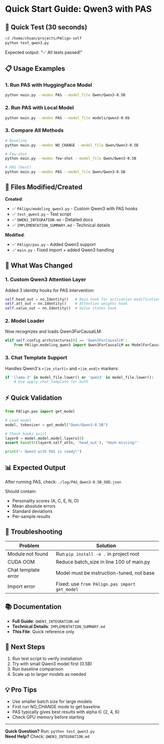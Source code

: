 # Quick Start Guide: Qwen3 with PAS

## 🚀 Quick Test (30 seconds)

```bash
cd /home/chuan/projects/PAlign-self
python test_qwen3.py
```

Expected output: "✅ All tests passed!"

## 📋 Usage Examples

### 1. Run PAS with HuggingFace Model
```bash
python main.py --modes PAS --model_file Qwen/Qwen3-0.5B
```

### 2. Run PAS with Local Model
```bash
python main.py --modes PAS --model_file models/qwen3-0.6b
```

### 3. Compare All Methods
```bash
# Baseline
python main.py --modes NO_CHANGE --model_file Qwen/Qwen3-0.5B

# Few-shot
python main.py --modes few-shot --model_file Qwen/Qwen3-0.5B

# PAS (best)
python main.py --modes PAS --model_file Qwen/Qwen3-0.5B
```

## 📁 Files Modified/Created

**Created**:
- ✅ `PAlign/modeling_qwen3.py` - Custom Qwen3 with PAS hooks
- ✅ `test_qwen3.py` - Test script
- ✅ `QWEN3_INTEGRATION.md` - Detailed docs
- ✅ `IMPLEMENTATION_SUMMARY.md` - Technical details

**Modified**:
- ✅ `PAlign/pas.py` - Added Qwen3 support
- ✅ `main.py` - Fixed import + added Qwen3 handling

## 🔧 What Was Changed

### 1. Custom Qwen3 Attention Layer
Added 3 identity hooks for PAS intervention:
```python
self.head_out = nn.Identity()   # Main hook for activation modification
self.att_out = nn.Identity()    # Attention weights hook
self.value_out = nn.Identity()  # Value states hook
```

### 2. Model Loader
Now recognizes and loads Qwen3ForCausalLM:
```python
elif self.config.architectures[0] == 'Qwen3ForCausalLM':
    from PAlign.modeling_qwen3 import Qwen3ForCausalLM as ModelForCausalLM
```

### 3. Chat Template Support
Handles Qwen3's `<|im_start|>` and `<|im_end|>` markers:
```python
if 'llama-3' in model_file.lower() or 'qwen3' in model_file.lower():
    # Use apply_chat_template for both
```

## ⚡ Quick Validation

```python
from PAlign.pas import get_model

# Load model
model, tokenizer = get_model("Qwen/Qwen3-0.5B")

# Check hooks exist
layer0 = model.model.model.layers[0]
assert hasattr(layer0.self_attn, 'head_out'), "Hook missing!"

print("✓ Qwen3 with PAS is ready!")
```

## 📊 Expected Output

After running PAS, check: `./log/PAS_Qwen3-0.5B_OOD.json`

Should contain:
- Personality scores (A, C, E, N, O)
- Mean absolute errors
- Standard deviations
- Per-sample results

## 🐛 Troubleshooting

| Problem | Solution |
|---------|----------|
| Module not found | Run `pip install -e .` in project root |
| CUDA OOM | Reduce batch_size in line 100 of main.py |
| Chat template error | Model must be instruction-tuned, not base |
| Import error | Fixed: use `from PAlign.pas import get_model` |

## 📚 Documentation

- **Full Guide**: `QWEN3_INTEGRATION.md`
- **Technical Details**: `IMPLEMENTATION_SUMMARY.md`
- **This File**: Quick reference only

## 🎯 Next Steps

1. Run test script to verify installation
2. Try with small Qwen3 model first (0.5B)
3. Run baseline comparison
4. Scale up to larger models as needed

## 💡 Pro Tips

- Use smaller batch size for large models
- First run NO_CHANGE mode to get baseline
- PAS typically gives best results with alpha ∈ {2, 4, 6}
- Check GPU memory before starting

---

**Quick Question?** Run: `python test_qwen3.py`  
**Need Help?** Check: `QWEN3_INTEGRATION.md`


